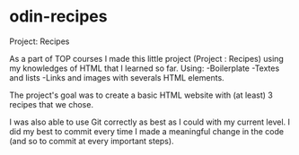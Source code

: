 # odin-recipes
Project: Recipes

As a part of TOP courses I made this little project (Project : Recipes) using my knowledges of HTML that I learned so far. Using:
-Boilerplate
-Textes and lists
-Links and images
with severals HTML elements.

The project's goal was to create a basic HTML website with (at least) 3 recipes that we chose. 

I was also able to use Git correctly as best as I could with my current level. I did my best to commit every time I made a meaningful change in the code (and so to commit at every important steps).